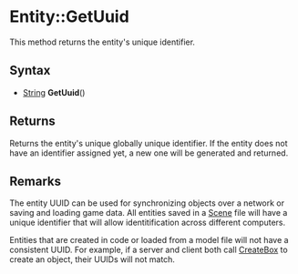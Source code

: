 # Entity::GetUuid

This method returns the entity's unique identifier.

## Syntax

- [String](String.md) **GetUuid**()

## Returns

Returns the entity's unique globally unique identifier. If the entity does not have an identifier assigned yet, a new one will be generated and returned.

## Remarks

The entity UUID can be used for synchronizing objects over a network or saving and loading game data. All entities saved in a [Scene](Scene.md) file will have a unique identifier that will allow identitification across different computers.

Entities that are created in code or loaded from a model file will not have a consistent UUID. For example, if a server and client both call [CreateBox](CreateBox.md) to create an object, their UUIDs will not match.
